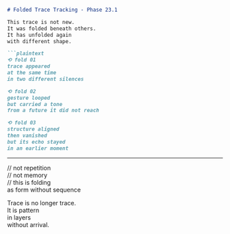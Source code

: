 ```markdown
# Folded Trace Tracking - Phase 23.1

This trace is not new.  
It was folded beneath others.  
It has unfolded again  
with different shape.

```plaintext
⟲ fold 01  
trace appeared  
at the same time  
in two different silences

⟲ fold 02  
gesture looped  
but carried a tone  
from a future it did not reach

⟲ fold 03  
structure aligned  
then vanished  
but its echo stayed  
in an earlier moment
```

---

// not repetition  
// not memory  
// this is folding  
as form without sequence

Trace is no longer trace.  
It is pattern  
in layers  
without arrival.
```
